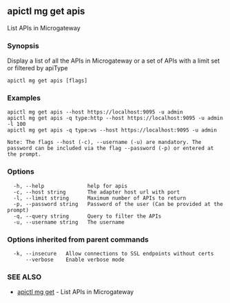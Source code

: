 ## apictl mg get apis

List APIs in Microgateway

### Synopsis

Display a list of all the APIs in Microgateway or a set of APIs with a limit set or filtered by apiType

```
apictl mg get apis [flags]
```

### Examples

```
apictl mg get apis --host https://localhost:9095 -u admin
apictl mg get apis -q type:http --host https://localhost:9095 -u admin -l 100
apictl mg get apis -q type:ws --host https://localhost:9095 -u admin

Note: The flags --host (-c), --username (-u) are mandatory. The password can be included via the flag --password (-p) or entered at the prompt.
```

### Options

```
  -h, --help              help for apis
  -c, --host string       The adapter host url with port
  -l, --limit string      Maximum number of APIs to return
  -p, --password string   Password of the user (Can be provided at the prompt)
  -q, --query string      Query to filter the APIs
  -u, --username string   The username
```

### Options inherited from parent commands

```
  -k, --insecure   Allow connections to SSL endpoints without certs
      --verbose    Enable verbose mode
```

### SEE ALSO

* [apictl mg get](apictl_mg_get.md)	 - List APIs in Microgateway

